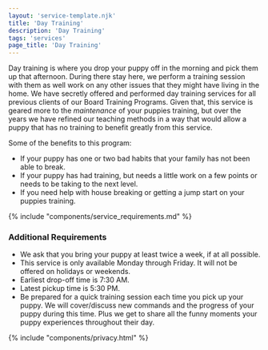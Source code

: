 ```yaml
---
layout: 'service-template.njk'
title: 'Day Training'
description: 'Day Training'
tags: 'services'
page_title: 'Day Training'
---
```


Day training is where you drop your puppy off in the morning and pick them up that afternoon. During there stay here, we perform a training session with them as well work on any other issues that they might have living in the home. We have secretly offered and performed day training services for all previous clients of our Board Training Programs. Given that, this service is geared more to the _maintenance_ of your puppies training, but over the years we have refined our teaching methods in a way that would allow a puppy that has no training to benefit greatly from this service. 

Some of the benefits to this program:
- If your puppy has one or two bad habits that your family has not been able to break.
- If your puppy has had training, but needs a little work on a few points or needs to be taking to the next level.
- If you need help with house breaking or getting a jump start on your puppies training.

{% include "components/service_requirements.md" %}

### Additional Requirements
- We ask that you bring your puppy at least twice a week, if at all possible.
- This service is only available Monday through Friday. It will not be offered on holidays or weekends.
- Earliest drop-off time is 7:30 AM.
- Latest pickup time is 5:30 PM.
- Be prepared for a quick training session each time you pick up your puppy. We will cover/discuss new commands and the progress of your puppy during this time. Plus we get to share all the funny moments your puppy experiences throughout their day.

{% include "components/privacy.html" %}
